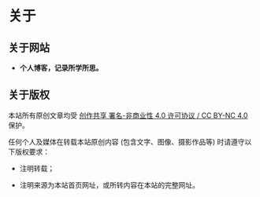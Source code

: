 # 关于


## 关于网站

- **个人博客，记录所学所思。**

## 关于版权

本站所有原创文章均受 [创作共享 署名-非商业性 4.0 许可协议 / CC BY-NC 4.0](https://creativecommons.org/licenses/by-nc/4.0/) 保护。

任何个人及媒体在转载本站原创内容 (包含文字、图像、摄影作品等) 时请遵守以下版权要求：

- 注明转载；

- 注明来源为本站首页网址，或所转内容在本站的完整网址。
